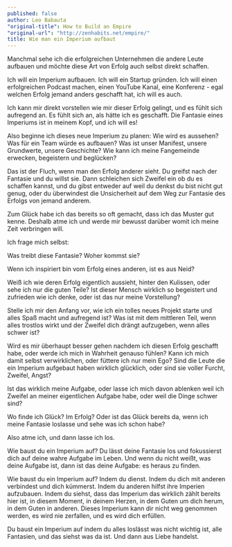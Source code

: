```yaml
---
published: false
author: Leo Babauta
"original-title": How to Build an Empire
"original-url": "http://zenhabits.net/empire/"
title: Wie man ein Imperium aufbaut
---
```


Manchmal sehe ich die erfolgreichen Unternehmen die andere Leute aufbauen und möchte diese Art von Erfolg auch selbst direkt schaffen.

Ich will ein Imperium aufbauen. Ich will ein Startup gründen. Ich will einen erfolgreichen Podcast machen, einen YouTube Kanal, eine Konferenz - egal welchen Erfolg jemand anders geschafft hat, ich will es auch.

Ich kann mir direkt vorstellen wie mir dieser Erfolg gelingt, und es fühlt sich aufregend an. Es fühlt sich an, als hätte ich es geschafft. Die Fantasie eines Imperiums ist in meinem Kopf, und ich will es!

Also beginne ich dieses neue Imperium zu planen: Wie wird es aussehen? Was für ein Team würde es aufbauen? Was ist unser Manifest, unsere Grundwerte, unsere Geschichte? Wie kann ich meine Fangemeinde erwecken, begeistern und beglücken?

Das ist der Fluch, wenn man den Erfolg anderer sieht. Du greifst nach der Fantasie und du willst sie. Dann schleichen sich Zweifel ein ob du es schaffen kannst, und du gibst entweder auf weil du denkst du bist nicht gut genug, oder du überwindest die Unsicherheit auf dem Weg zur Fantasie des Erfolgs von jemand anderem.

Zum Glück habe ich das bereits so oft gemacht, dass ich das Muster gut kenne. Deshalb atme ich und werde mir bewusst darüber womit ich meine Zeit verbringen will.

Ich frage mich selbst:

Was treibt diese Fantasie? Woher kommst sie?

Wenn ich inspiriert bin vom Erfolg eines anderen, ist es aus Neid?

Weiß ich wie deren Erfolg eigentlich aussieht, hinter den Kulissen, oder sehe ich nur die guten Teile? Ist dieser Mensch wirklich so begeistert und zufrieden wie ich denke, oder ist das nur meine Vorstellung?

Stelle ich mir den Anfang vor, wie ich ein tolles neues Projekt starte und alles Spaß macht und aufregend ist? Was ist mit dem mittleren Teil, wenn alles trostlos wirkt und der Zweifel dich drängt aufzugeben, wenn alles schwer ist?

Wird es mir überhaupt besser gehen nachdem ich diesen Erfolg geschafft habe, oder werde ich mich in Wahrheit genauso fühlen? Kann ich mich damit selbst verwirklichen, oder füttere ich nur mein Ego? Sind die Leute die ein Imperium aufgebaut haben wirklich glücklich, oder sind sie voller Furcht, Zweifel, Angst?

Ist das wirklich meine Aufgabe, oder lasse ich mich davon ablenken weil ich Zweifel an meiner eigentlichen Aufgabe habe, oder weil die Dinge schwer sind?

Wo finde ich Glück? Im Erfolg? Oder ist das Glück bereits da, wenn ich meine Fantasie loslasse und sehe was ich schon habe?

Also atme ich, und dann lasse ich los.

Wie baust du ein Imperium auf? Du lässt deine Fantasie los und fokussierst dich auf deine wahre Aufgabe im Leben. Und wenn du nicht weißt, was deine Aufgabe ist, dann ist das deine Aufgabe: es heraus zu finden.

Wie baust du ein Imperium auf? Indem du dienst. Indem du dich mit anderen verbindest und dich kümmerst. Indem du anderen hilfst ihre Imperien aufzubauen. Indem du siehst, dass das Imperium das wirklich zählt bereits hier ist, in diesem Moment, in deinem Herzen, in dem Guten um dich herum, in dem Guten in anderen. Dieses Imperium kann dir nicht weg genommen werden, es wird nie zerfallen, und es wird dich erfüllen.

Du baust ein Imperium auf indem du alles loslässt was nicht wichtig ist, alle Fantasien, und das siehst was da ist. Und dann aus Liebe handelst.